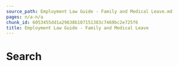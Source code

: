 ```yaml
---
source_path: Employment Law Guide - Family and Medical Leave.md
pages: n/a-n/a
chunk_id: 6053455dd1a29638b107151383c7469bc2e725f6
title: Employment Law Guide - Family and Medical Leave
---
```

# Search
